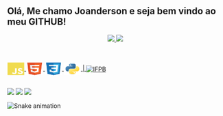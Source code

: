 ## Olá, Me chamo Joanderson e seja bem vindo ao meu GITHUB!
<div align="center">
  <a href="https://github.com/eujoanderson">
  <img height="180em" src="https://github-readme-stats.vercel.app/api?username=eujoanderson&show_icons=true&theme=dracula&include_all_commits=true&count_private=true"/>
  <img height="180em" src="https://github-readme-stats.vercel.app/api/top-langs/?username=eujoanderson&layout=compact&langs_count=7&theme=dracula"/>
</div>
 
##
    
<div style="display: inline_block"><br>
  <img align="center" alt="Js" height="30" width="40" src="https://raw.githubusercontent.com/devicons/devicon/master/icons/javascript/javascript-plain.svg">
  <img align="center" alt="HTML" height="30" width="40" src="https://raw.githubusercontent.com/devicons/devicon/master/icons/html5/html5-original.svg">
  <img align="center" alt="CSS" height="30" width="40" src="https://raw.githubusercontent.com/devicons/devicon/master/icons/css3/css3-original.svg">
  <img align="center" alt="Python" height="30" width="40" src="https://raw.githubusercontent.com/devicons/devicon/master/icons/python/python-original.svg">
  | <img align="center" alt="IFPB" height="30" width="40" src="https://avatars.githubusercontent.com/u/2523928?s=280&v=4">
</div>
  
##
 
<div> 
  <a href="https://instagram.com/eu.joanderson" target="_blank"><img src="https://img.shields.io/badge/-Instagram-%23E4405F?style=for-the-badge&logo=instagram&logoColor=white" target="_blank"></a>
  <a href = "mailto:joandersonsantossouza09@gmail.com"><img src="https://img.shields.io/badge/-Gmail-%23333?style=for-the-badge&logo=gmail&logoColor=white" target="_blank"></a>
  <a href="https://www.linkedin.com/in/joanderson-santos/" target="_blank"><img src="https://img.shields.io/badge/-LinkedIn-%230077B5?style=for-the-badge&logo=linkedin&logoColor=white" target="_blank"></a> 
 
  ![Snake animation](https://github.com/eujoanderson/eujoanderson/blob/output/github-contribution-grid-snake.svg)
 
</div>
